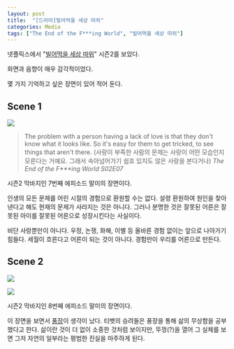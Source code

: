 ```yaml
---
layout: post
title:  "[드라마]빌어먹을 세상 따위"
categories: Media
tags: ["The End of the F***ing World", "빌어먹을 세상 따위"]
---
```


넷플릭스에서 "[빌어먹을 세상 따위](https://namu.wiki/w/%EB%B9%8C%EC%96%B4%EB%A8%B9%EC%9D%84%20%EC%84%B8%EC%83%81%20%EB%94%B0%EC%9C%84)" 시즌2를 보았다.

화면과 음향이 매우 감각적이었다.

몇 가지 기억하고 싶은 장면이 있어 적어 둔다.

## Scene 1

![]({{site.imgurl}}/2019-11-06/The_End_of_the_FXXXing_World_S02E07.png)

> The problem with a person having a lack of love is that they don't know what it looks like. So it's easy for them to get tricked, to see things that aren't there. (사랑이 부족한 사람의 문제는 사랑이 어떤 모습인지 모른다는 거예요. 그래서 속아넘어가기 쉽죠 있지도 않은 사랑을 본다거나) _The End of the F***ing World S02E07_

시즌2 막바지인 7번째 에피소드 말미의 장면이다.

인생의 모든 문제를 어린 시절의 경험으로 환원할 수는 없다. 설령 환원하여 원인을 찾아낸다고 해도 현재의 문제가 사라지는 것은 아니다. 그러나 분명한 것은 잘못된 어른은 잘못된 아이를 잘못된 어른으로 성장시킨다는 사실이다.

비단 사랑뿐만이 아니다. 우정, 논쟁, 화해, 이별 등 올바른 경험 없이는 앞으로 나아가기 힘들다. 세월이 흐른다고 어른이 되는 것이 아니다. 경험만이 우리를 어른으로 만든다. 

## Scene 2

![]({{site.imgurl}}/2019-11-06/The_End_of_the_FXXXing_World_S02E08_1.png)

![]({{site.imgurl}}/2019-11-06/The_End_of_the_FXXXing_World_S02E08_2.png)

시즌2 막바지인 8번째 에피소드 말미의 장면이다.

이 장면을 보면서 [풍장](https://namu.wiki/w/%ED%92%8D%EC%9E%A5)이 생각이 났다. 티벳의 승려들은 풍장을 통해 삶의 무상함을 공부했다고 한다. 삶이란 것이 더 없이 소중한 것처럼 보이지만, 뚜껑(?)을 열어 그 실체를 보면 그저 자연의 일부라는 평범한 진실을 마주하게 된다.
